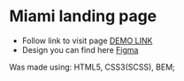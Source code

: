 # Miami landing page


- Follow link to visit page [DEMO LINK](https://vitaliiskr.github.io/miami-miami/)
- Design you can find here [Figma](https://www.figma.com/file/nHz8bflIwJaWP3P99vKTH5/miami_home_new?node-id=0%3A2)


Was made using: HTML5, CSS3(SCSS), BEM;
